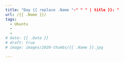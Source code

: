 ```yaml
---
title: "Day {{ replace .Name "-" " " | title }}: "
url: /{{ .Name }}/
tags:
  - Ubuntu
  - 
  -
# date: {{ .Date }}
# draft: true
# image: images/2020-thumbs/{{ .Name }}.jpg

---
```

<!--more-->

